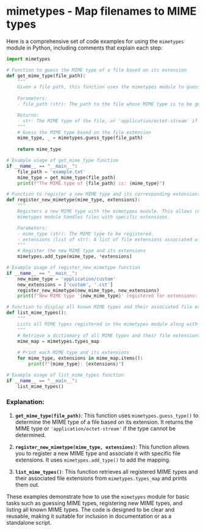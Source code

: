 # mimetypes - Map filenames to MIME types

Here is a comprehensive set of code examples for using the `mimetypes` module in Python, including comments that explain each step:

```python
import mimetypes

# Function to guess the MIME type of a file based on its extension
def get_mime_type(file_path):
    """
    Given a file path, this function uses the mimetypes module to guess the MIME type.
    
    Parameters:
    - file_path (str): The path to the file whose MIME type is to be guessed.

    Returns:
    - str: The MIME type of the file, or 'application/octet-stream' if it cannot be determined.
    """
    # Guess the MIME type based on the file extension
    mime_type, _ = mimetypes.guess_type(file_path)
    
    return mime_type

# Example usage of get_mime_type function
if __name__ == "__main__":
    file_path = 'example.txt'
    mime_type = get_mime_type(file_path)
    print(f"The MIME type of {file_path} is: {mime_type}")

# Function to register a new MIME type and its corresponding extension(s)
def register_new_mimetype(mime_type, extensions):
    """
    Registers a new MIME type with the mimetypes module. This allows customizing how the
    mimetypes module handles files with specific extensions.

    Parameters:
    - mime_type (str): The MIME type to be registered.
    - extensions (list of str): A list of file extensions associated with this MIME type.
    """
    # Register the new MIME type and its extensions
    mimetypes.add_type(mime_type, *extensions)

# Example usage of register_new_mimetype function
if __name__ == "__main__":
    new_mime_type = 'application/custom'
    new_extensions = ['custom', '.cst']
    register_new_mimetype(new_mime_type, new_extensions)
    print(f"New MIME type '{new_mime_type}' registered for extensions: {new_extensions}")

# Function to display all known MIME types and their associated file extensions
def list_mime_types():
    """
    Lists all MIME types registered in the mimetypes module along with their associated file extensions.
    """
    # Retrieve a dictionary of all MIME types and their file extensions
    mime_map = mimetypes.types_map
    
    # Print each MIME type and its extensions
    for mime_type, extensions in mime_map.items():
        print(f"{mime_type}: {extensions}")

# Example usage of list_mime_types function
if __name__ == "__main__":
    list_mime_types()
```

### Explanation:

1. **`get_mime_type(file_path)`**: This function uses `mimetypes.guess_type()` to determine the MIME type of a file based on its extension. It returns the MIME type or `'application/octet-stream'` if the type cannot be determined.

2. **`register_new_mimetype(mime_type, extensions)`**: This function allows you to register a new MIME type and associate it with specific file extensions. It uses `mimetypes.add_type()` to add the mapping.

3. **`list_mime_types()`**: This function retrieves all registered MIME types and their associated file extensions from `mimetypes.types_map` and prints them out.

These examples demonstrate how to use the `mimetypes` module for basic tasks such as guessing MIME types, registering new MIME types, and listing all known MIME types. The code is designed to be clear and reusable, making it suitable for inclusion in documentation or as a standalone script.

